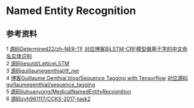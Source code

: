 # Named Entity Recognition

## 参考资料

1  [源码Determined22/zh-NER-TF](https://github.com/Determined22/zh-NER-TF)  [对应博客BiLSTM-CRF模型做基于字的中文命名实体识别](https://www.cnblogs.com/Determined22/p/7238342.html)<br>
2  [源码jiesutd/LatticeLSTM](https://github.com/jiesutd/LatticeLSTM)<br>
3  [源码guillaumegenthial/tf_ner](https://github.com/guillaumegenthial/tf_ner)<br>
4  [博客Guillaume Genthial blog/Sequence Tagging with Tensorflow](https://guillaumegenthial.github.io/sequence-tagging-with-tensorflow.html)  [对应源码guillaumegenthial/sequence_tagging](https://github.com/guillaumegenthial/sequence_tagging)<br>
5  [源码liuhuanyong/MedicalNamedEntityRecognition](https://github.com/liuhuanyong/MedicalNamedEntityRecognition)<br>
6  [源码zyh961117/CCKS-2017-task2](https://github.com/zyh961117/CCKS-2017-task2)<br>
